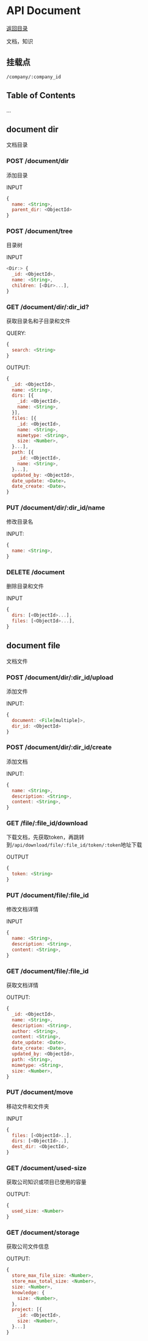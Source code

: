 # API Document

[返回目录](index.md)

文档，知识

## 挂载点

```
/company/:company_id
```

## Table of Contents

...

## document dir

文档目录

### POST /document/dir

添加目录

INPUT

```javascript
{
  name: <String>,
  parent_dir: <ObjectId>
}
```

### POST /document/tree

目录树

INPUT

```javascript
<Dir:> {
  _id: <ObjectId>,
  name: <String>,
  children: [<Dir>...],
}
```

### GET /document/dir/:dir_id?

获取目录名和子目录和文件

QUERY:
```javascript
{
  search: <String>
}
```

OUTPUT:
```javascript
{
  _id: <ObjectId>,
  name: <String>,
  dirs: [{
    _id: <ObjectId>,
    name: <String>,
  }],
  files: [{
    _id: <ObjectId>,
    name: <String>,
    mimetype: <String>,
    size: <Number>,
  }...],
  path: [{
    _id: <ObjectId>,
    name: <String>,
  }...],
  updated_by: <ObjectId>,
  date_update: <Date>，
  date_create: <Date>，
}
```

### PUT /document/dir/:dir_id/name

修改目录名

INPUT:
```javascript
{
  name: <String>,
}
```

### DELETE /document

删除目录和文件

INPUT
```javascript
{
  dirs: [<ObjectId>...],
  files: [<ObjectId>...],
}
```

## document file

文档文件

### POST /document/dir/:dir_id/upload

添加文件

INPUT:
```javascript
{
  document: <File[multiple]>,
  dir_id: <ObjectId>
}
```

### POST /document/dir/:dir_id/create

添加文档

INPUT:
```javascript
{
  name: <String>,
  description: <String>,
  content: <String>,
}
```

### GET /file/:file_id/download

下载文档，先获取token，再跳转到`/api/download/file/:file_id/token/:token`地址下载

OUTPUT

```javascript
{
  token: <String>
}
```


### PUT /document/file/:file_id

修改文档详情

INPUT
```javascript
{
  name: <String>,
  description: <String>,
  content: <String>,
}
```

### GET /document/file/:file_id

获取文档详情

OUTPUT:
```javascript
{
  _id: <ObjectId>,
  name: <String>,
  description: <String>,
  author: <String>,
  content: <String>,
  date_update: <Date>,
  date_create: <Date>,
  updated_by: <ObjectId>,
  path: <String>,
  mimetype: <String>,
  size: <Number>,
}
```

### PUT /document/move

移动文件和文件夹

INPUT
```javascript
{
  files: [<ObjectId>..],
  dirs: [<ObjectId>..],
  dest_dir: <ObjectId>,
}
```

### GET /document/used-size

获取公司知识或项目已使用的容量

OUTPUT:
```javascript
{
  used_size: <Number>
}
```

### GET /document/storage

获取公司文件信息

OUTPUT:
```javascript
{
  store_max_file_size: <Number>,
  store_max_total_size: <Number>,
  size: <Number>,
  knowledge: {
    size: <Number>,
  },
  project: [{
    _id: <ObjectId>,
    size: <Number>,
  }...]
}
```
